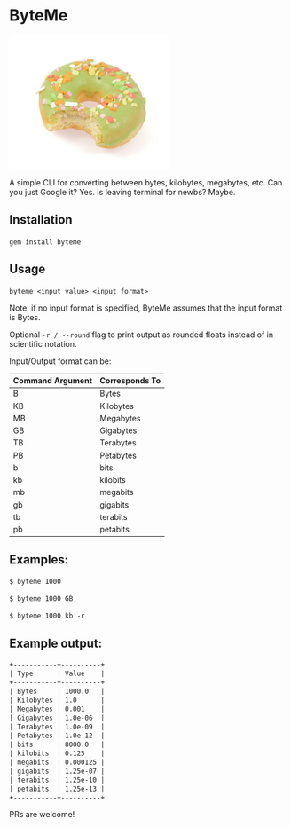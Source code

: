 # ByteMe
![image](image_donut.jpg)

A simple CLI for converting between bytes, kilobytes, megabytes, etc.
Can you just Google it? Yes. Is leaving terminal for newbs? Maybe.

## Installation

`gem install byteme`

## Usage
`byteme <input value> <input format>`

Note: if no input format is specified, ByteMe assumes that the input format is Bytes.  

Optional `-r / --round` flag to print output as rounded floats instead of in scientific notation.

Input/Output format can be:

| Command Argument | Corresponds To |
| ---------------- | -------------- |
| B | Bytes |
| KB | Kilobytes |
| MB | Megabytes |
| GB | Gigabytes |
| TB | Terabytes | 
| PB | Petabytes |
| b | bits |
| kb | kilobits | 
| mb | megabits |
| gb | gigabits |
| tb | terabits |
| pb | petabits | 

## Examples:
`$ byteme 1000 `

`$ byteme 1000 GB`

`$ byteme 1000 kb -r`

## Example output:

``` ./bin/byteme 1000
+-----------+----------+
| Type      | Value    |
+-----------+----------+
| Bytes     | 1000.0   |
| Kilobytes | 1.0      |
| Megabytes | 0.001    |
| Gigabytes | 1.0e-06  |
| Terabytes | 1.0e-09  |
| Petabytes | 1.0e-12  |
| bits      | 8000.0   |
| kilobits  | 0.125    |
| megabits  | 0.000125 |
| gigabits  | 1.25e-07 |
| terabits  | 1.25e-10 |
| petabits  | 1.25e-13 |
+-----------+----------+
```

PRs are welcome! 